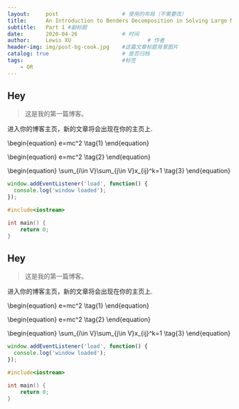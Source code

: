 ```yaml
---
layout:     post   				    # 使用的布局（不需要改）
title:      An Introduction to Benders Decomposition in Solving Large Mixed Integer Linear Problem				# 标题 
subtitle:   Part 1 #副标题
date:       2020-04-26 				# 时间
author:     Lewis XU 						# 作者
header-img: img/post-bg-cook.jpg 	#这篇文章标题背景图片
catalog: true 						# 是否归档
tags:								#标签
    - OR
---
```




## Hey
>这是我的第一篇博客。

进入你的博客主页，新的文章将会出现在你的主页上.


\begin{equation}
e=mc^2 \tag{1}
\end{equation}

\begin{equation}
e=mc^2 \tag{2}
\end{equation}


\begin{equation}
\sum_{i\in V}\sum_{j\in V}x_{ij}^k=1 \tag{3}
\end{equation}



```js
window.addEventListener('load', function() {
  console.log('window loaded');
});
```

```c++
#include<iostream>

int main() {
    return 0;
}
```

## Hey
>这是我的第一篇博客。

进入你的博客主页，新的文章将会出现在你的主页上.


\begin{equation}
e=mc^2 \tag{1}
\end{equation}

\begin{equation}
e=mc^2 \tag{2}
\end{equation}


\begin{equation}
\sum_{i\in V}\sum_{j\in V}x_{ij}^k=1 \tag{3}
\end{equation}



```js
window.addEventListener('load', function() {
  console.log('window loaded');
});
```

```c++
#include<iostream>

int main() {
    return 0;
}
```
